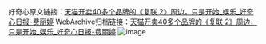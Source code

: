 好奇心原文链接：[天猫开卖40多个品牌的《复联 2》周边，只是开始_娱乐_好奇心日报-费丽婷](https://www.qdaily.com/articles/9594.html)
WebArchive归档链接：[天猫开卖40多个品牌的《复联 2》周边，只是开始_娱乐_好奇心日报-费丽婷](http://web.archive.org/web/20190623154538/https://www.qdaily.com/articles/9594.html)
![image](http://ww3.sinaimg.cn/large/007d5XDply1g3vftwtmcmj30u03p1hdt)